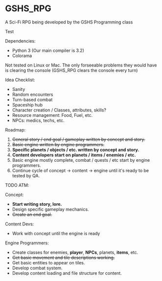 # GSHS_RPG
A Sci-Fi RPG being developed by the GSHS Programming class

Test

Dependencies:

* Python 3 (Our main compiler is 3.2)
* Colorama

Not tested on Linux or Mac. The only forseeable problems they would have is clearing the console (GSHS_RPG clears the console every turn)

Idea Checklist:

* Sanity
* Random encounters
* Turn-based combat
* Spaceship hub
* Character creation / Classes, attributes, skills?
* Resource management: Food, Fuel, etc.
* NPCs: medics, techs, etc.

Roadmap:

1. ~~General story / end goal / gameplay written by concept and story.~~
2. ~~Basic engine written by engine programmers.~~
3. **Specific planets / objects / etc. written by concept and story.**
4. **Content developers start on planets / items / enemies / etc.**
5. Basic engine mostly complete, combat / quests / etc start by engine programmers.
6. Continue cycle of concept -> content -> engine until it's ready to be tested by QA.

TODO ATM:

Concept:

* **Start writing story, lore.**
* Design specific gameplay mechanics.
* ~~Create an end goal.~~

Content Devs:

* Work with concept until the engine is ready

Engine Programmers:

* Create classes for enemies, **player**, **NPCs**, planets, **items**, etc.
* ~~Get basic movement and tile descriptions working.~~
* Get basic entities to appear on tiles.
* Develop combat system.
* Develop content loading and file structure for content.